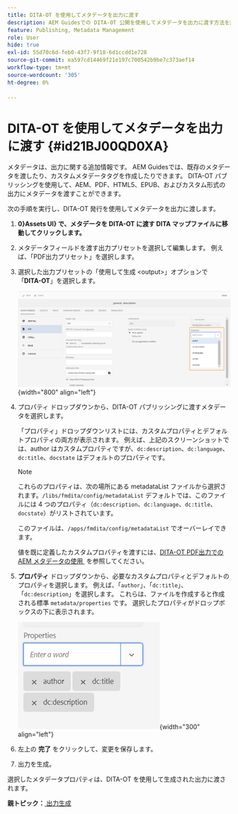 ```yaml
---
title: DITA-OT を使用してメタデータを出力に渡す
description: AEM Guidesでの DITA-OT 公開を使用してメタデータを出力に渡す方法を説明します。
feature: Publishing, Metadata Management
role: User
hide: true
exl-id: 55d70c6d-feb0-43f7-9f18-6d1ccdd1e728
source-git-commit: ea597cd14469f21e197c700542b9be7c373aef14
workflow-type: tm+mt
source-wordcount: '305'
ht-degree: 0%

---
```


# DITA-OT を使用してメタデータを出力に渡す {#id21BJ00QD0XA}

メタデータは、出力に関する追加情報です。 AEM Guidesでは、既存のメタデータを渡したり、カスタムメタデータタグを作成したりできます。 DITA-OT パブリッシングを使用して、AEM、PDF、HTML5、EPUB、およびカスタム形式の出力にメタデータを渡すことができます。

次の手順を実行し、DITA-OT 発行を使用してメタデータを出力に渡します。

1. **0&rbrace;Assets UI&rbrace; で、メタデータを DITA-OT に渡す DITA マップファイルに移動してクリックします。**
1. メタデータフィールドを渡す出力プリセットを選択して編集します。 例えば、「PDF出力プリセット」を選択します。
1. 選択した出力プリセットの「使用して生成 &lt;output\>」オプションで「**DITA-OT**」を選択します。

   ![](images/custom-meta-data-output-preset.png){width="800" align="left"}

1. プロパティ ドロップダウンから、DITA-OT パブリッシングに渡すメタデータを選択します。

   「プロパティ」ドロップダウンリストには、カスタムプロパティとデフォルトプロパティの両方が表示されます。 例えば、上記のスクリーンショットでは、author はカスタムプロパティですが、`dc:description`、`dc:language`、`dc:title`、`docstate` はデフォルトのプロパティです。

   >[!NOTE]
   >
   > これらのプロパティは、次の場所にある metadataList ファイルから選択されます。`/libs/fmdita/config/metadataList` デフォルトでは、このファイルには 4 つのプロパティ（`dc:description`、`dc:language`、`dc:title`、`docstate`）がリストされています。

   このファイルは、`/apps/fmdita/config/metadataList` でオーバーレイできます。

   値を既に定義したカスタムプロパティを渡すには、[DITA-OT PDF出力でのAEM メタデータの使用 &#x200B;](https://experienceleaguecommunities.adobe.com/t5/xml-documentation-discussions/use-aem-metadata-in-dita-ot-pdf-output/td-p/411880?profile.language=ja) を参照してください。

1. **プロパティ** ドロップダウンから、必要なカスタムプロパティとデフォルトのプロパティを選択します。 例えば、「`author`」、「`dc:title`」、「`dc:description`」を選択します。 これらは、ファイルを作成すると作成される標準 `metadata/properties` です。 選択したプロパティがドロップボックスの下に表示されます。

   ![](images/selected-metadata-properties.png){width="300" align="left"}

1. 左上の **完了** をクリックして、変更を保存します。
1. 出力を生成。

選択したメタデータプロパティは、DITA-OT を使用して生成された出力に渡されます。

**親トピック：**&#x200B;[&#x200B; 出力生成 &#x200B;](generate-output.md)
